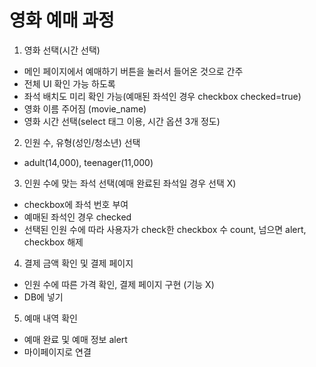 # 영화 예매 과정
1. 영화 선택(시간 선택)
 - 메인 페이지에서 예매하기 버튼을 눌러서 들어온 것으로 간주
 - 전체 UI 확인 가능 하도록
 - 좌석 배치도 미리 확인 가능(예매된 좌석인 경우 checkbox checked=true)
 - 영화 이름 주어짐 (movie_name)
 - 영화 시간 선택(select 태그 이용, 시간 옵션 3개 정도)

2. 인원 수, 유형(성인/청소년) 선택
 - adult(14,000), teenager(11,000)

3. 인원 수에 맞는 좌석 선택(예매 완료된 좌석일 경우 선택 X)
 - checkbox에 좌석 번호 부여
 - 예매된 좌석인 경우 checked
 - 선택된 인원 수에 따라 사용자가 check한 checkbox 수 count, 넘으면 alert, checkbox 해제

4. 결제 금액 확인 및 결제 페이지
 - 인원 수에 따른 가격 확인, 결제 페이지 구현 (기능 X)
 - DB에 넣기

5. 예매 내역 확인
 - 예매 완료 및 예매 정보 alert
 - 마이페이지로 연결